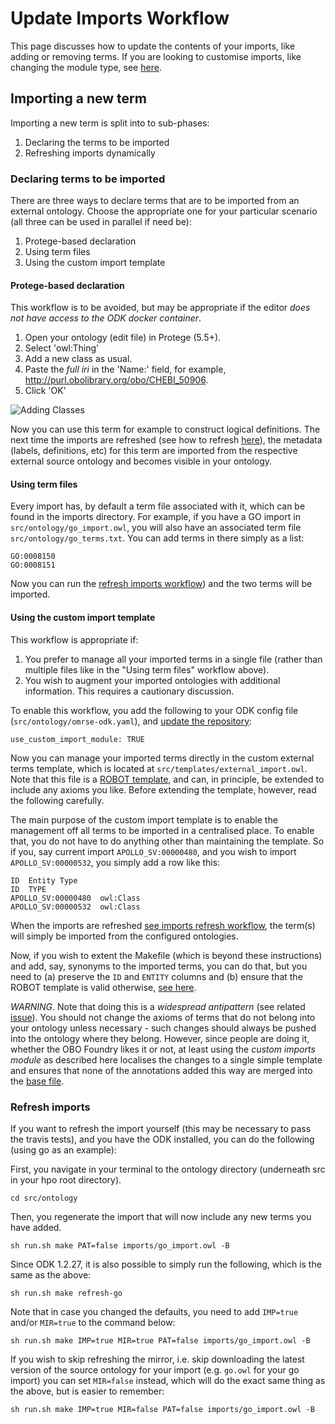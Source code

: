 # Update Imports Workflow

This page discusses how to update the contents of your imports, like adding or removing terms. If you are looking to customise imports, like changing the module type, see [here](RepoManagement.md).

## Importing a new term

Importing a new term is split into to sub-phases:

1. Declaring the terms to be imported
2. Refreshing imports dynamically

### Declaring terms to be imported
There are three ways to declare terms that are to be imported from an external ontology. Choose the appropriate one for your particular scenario (all three can be used in parallel if need be):

1. Protege-based declaration
2. Using term files
3. Using the custom import template

#### Protege-based declaration

This workflow is to be avoided, but may be appropriate if the editor _does not have access to the ODK docker container_.

1. Open your ontology (edit file) in Protege (5.5+).
1. Select 'owl:Thing'
1. Add a new class as usual.
1. Paste the _full iri_ in the 'Name:' field, for example, http://purl.obolibrary.org/obo/CHEBI_50906.
1. Click 'OK'

<img src="https://raw.githubusercontent.com/INCATools/ontology-development-kit/master/docs/img/AddingClasses.png" alt="Adding Classes" />

Now you can use this term for example to construct logical definitions. The next time the imports are refreshed (see how to refresh [here](#Refresh-imports)), the metadata (labels, definitions, etc) for this term are imported from the respective external source ontology and becomes visible in your ontology.


#### Using term files

Every import has, by default a term file associated with it, which can be found in the imports directory. For example, if you have a GO import in `src/ontology/go_import.owl`, you will also have an associated term file `src/ontology/go_terms.txt`. You can add terms in there simply as a list:

```
GO:0008150
GO:0008151
```

Now you can run the [refresh imports workflow](#Refresh-imports)) and the two terms will be imported.

#### Using the custom import template 

This workflow is appropriate if:

1. You prefer to manage all your imported terms in a single file (rather than multiple files like in the "Using term files" workflow above).
2. You wish to augment your imported ontologies with additional information. This requires a cautionary discussion.

To enable this workflow, you add the following to your ODK config file (`src/ontology/omrse-odk.yaml`), and [update the repository](RepoManagement.md):

```
use_custom_import_module: TRUE
```

Now you can manage your imported terms directly in the custom external terms template, which is located at `src/templates/external_import.owl`. Note that this file is a [ROBOT template](http://robot.obolibrary.org/template), and can, in principle, be extended to include any axioms you like. Before extending the template, however, read the following carefully.

The main purpose of the custom import template is to enable the management off all terms to be imported in a centralised place. To enable that, you do not have to do anything other than maintaining the template. So if you, say current import `APOLLO_SV:00000480`, and you wish to import `APOLLO_SV:00000532`, you simply add a row like this:

```
ID	Entity Type
ID	TYPE
APOLLO_SV:00000480	owl:Class
APOLLO_SV:00000532	owl:Class
```

When the imports are refreshed [see imports refresh workflow](#Refresh-imports), the term(s) will simply be imported from the configured ontologies.

Now, if you wish to extent the Makefile (which is beyond these instructions) and add, say, synonyms to the imported terms, you can do that, but you need to (a) preserve the `ID` and `ENTITY` columns and (b) ensure that the ROBOT template is valid otherwise, [see here](http://robot.obolibrary.org/template).

_WARNING_. Note that doing this is a _widespread antipattern_ (see related [issue](https://github.com/OBOFoundry/OBOFoundry.github.io/issues/1443)). You should not change the axioms of terms that do not belong into your ontology unless necessary - such changes should always be pushed into the ontology where they belong. However, since people are doing it, whether the OBO Foundry likes it or not, at least using the _custom imports module_ as described here localises the changes to a single simple template and ensures that none of the annotations added this way are merged into the [base file](https://github.com/INCATools/ontology-development-kit/blob/master/docs/ReleaseArtefacts.md#release-artefact-1-base-required).  

### Refresh imports

If you want to refresh the import yourself (this may be necessary to pass the travis tests), and you have the ODK installed, you can do the following (using go as an example):

First, you navigate in your terminal to the ontology directory (underneath src in your hpo root directory). 
```
cd src/ontology
```

Then, you regenerate the import that will now include any new terms you have added.

```
sh run.sh make PAT=false imports/go_import.owl -B
```

Since ODK 1.2.27, it is also possible to simply run the following, which is the same as the above:

```
sh run.sh make refresh-go
```

Note that in case you changed the defaults, you need to add `IMP=true` and/or `MIR=true` to the command below:

```
sh run.sh make IMP=true MIR=true PAT=false imports/go_import.owl -B
```

If you wish to skip refreshing the mirror, i.e. skip downloading the latest version of the source ontology for your import (e.g. `go.owl` for your go import) you can set `MIR=false` instead, which will do the exact same thing as the above, but is easier to remember:

```
sh run.sh make IMP=true MIR=false PAT=false imports/go_import.owl -B
```
